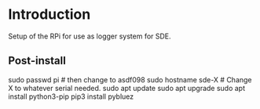 # Introduction

Setup of the RPi for use as logger system for SDE.

## Post-install

sudo passwd pi # then change to asdf098
sudo hostname sde-X # Change X to whatever serial needed.
sudo apt update 
sudo apt upgrade
sudo apt install python3-pip
pip3 install pybluez